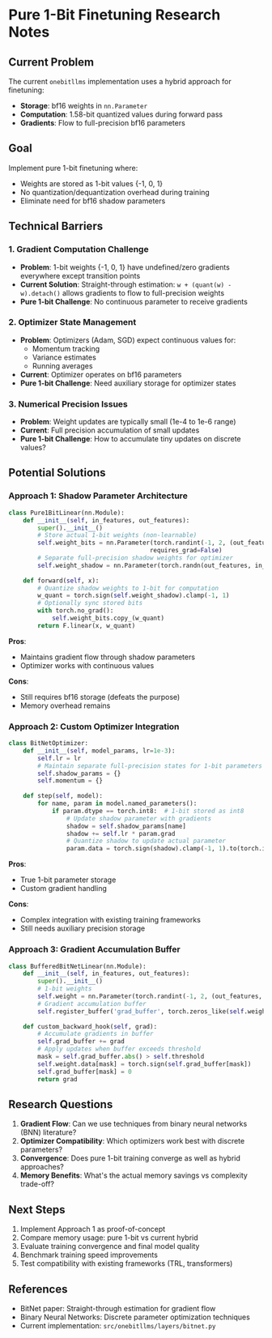 # Pure 1-Bit Finetuning Research Notes

## Current Problem
The current `onebitllms` implementation uses a hybrid approach for finetuning:
- **Storage**: bf16 weights in `nn.Parameter`
- **Computation**: 1.58-bit quantized values during forward pass
- **Gradients**: Flow to full-precision bf16 parameters

## Goal
Implement pure 1-bit finetuning where:
- Weights are stored as 1-bit values {-1, 0, 1}
- No quantization/dequantization overhead during training
- Eliminate need for bf16 shadow parameters

## Technical Barriers

### 1. Gradient Computation Challenge
- **Problem**: 1-bit weights {-1, 0, 1} have undefined/zero gradients everywhere except transition points
- **Current Solution**: Straight-through estimation: `w + (quant(w) - w).detach()` allows gradients to flow to full-precision weights
- **Pure 1-bit Challenge**: No continuous parameter to receive gradients

### 2. Optimizer State Management  
- **Problem**: Optimizers (Adam, SGD) expect continuous values for:
  - Momentum tracking
  - Variance estimates  
  - Running averages
- **Current**: Optimizer operates on bf16 parameters
- **Pure 1-bit Challenge**: Need auxiliary storage for optimizer states

### 3. Numerical Precision Issues
- **Problem**: Weight updates are typically small (1e-4 to 1e-6 range)
- **Current**: Full precision accumulation of small updates
- **Pure 1-bit Challenge**: How to accumulate tiny updates on discrete values?

## Potential Solutions

### Approach 1: Shadow Parameter Architecture
```python
class Pure1BitLinear(nn.Module):
    def __init__(self, in_features, out_features):
        super().__init__()
        # Store actual 1-bit weights (non-learnable)
        self.weight_bits = nn.Parameter(torch.randint(-1, 2, (out_features, in_features)), 
                                       requires_grad=False)
        # Separate full-precision shadow weights for optimizer
        self.weight_shadow = nn.Parameter(torch.randn(out_features, in_features))
        
    def forward(self, x):
        # Quantize shadow weights to 1-bit for computation
        w_quant = torch.sign(self.weight_shadow).clamp(-1, 1)
        # Optionally sync stored bits
        with torch.no_grad():
            self.weight_bits.copy_(w_quant)
        return F.linear(x, w_quant)
```

**Pros**: 
- Maintains gradient flow through shadow parameters
- Optimizer works with continuous values

**Cons**: 
- Still requires bf16 storage (defeats the purpose)
- Memory overhead remains

### Approach 2: Custom Optimizer Integration
```python
class BitNetOptimizer:
    def __init__(self, model_params, lr=1e-3):
        self.lr = lr
        # Maintain separate full-precision states for 1-bit parameters
        self.shadow_params = {}
        self.momentum = {}
        
    def step(self, model):
        for name, param in model.named_parameters():
            if param.dtype == torch.int8:  # 1-bit stored as int8
                # Update shadow parameter with gradients
                shadow = self.shadow_params[name]
                shadow += self.lr * param.grad
                # Quantize shadow to update actual parameter
                param.data = torch.sign(shadow).clamp(-1, 1).to(torch.int8)
```

**Pros**:
- True 1-bit parameter storage
- Custom gradient handling

**Cons**:
- Complex integration with existing training frameworks
- Still needs auxiliary precision storage

### Approach 3: Gradient Accumulation Buffer
```python
class BufferedBitNetLinear(nn.Module):
    def __init__(self, in_features, out_features):
        super().__init__()
        # 1-bit weights
        self.weight = nn.Parameter(torch.randint(-1, 2, (out_features, in_features)).float())
        # Gradient accumulation buffer
        self.register_buffer('grad_buffer', torch.zeros_like(self.weight))
        
    def custom_backward_hook(self, grad):
        # Accumulate gradients in buffer
        self.grad_buffer += grad
        # Apply updates when buffer exceeds threshold
        mask = self.grad_buffer.abs() > self.threshold
        self.weight.data[mask] = torch.sign(self.grad_buffer[mask])
        self.grad_buffer[mask] = 0
        return grad
```

## Research Questions

1. **Gradient Flow**: Can we use techniques from binary neural networks (BNN) literature?
2. **Optimizer Compatibility**: Which optimizers work best with discrete parameters?
3. **Convergence**: Does pure 1-bit training converge as well as hybrid approaches?
4. **Memory Benefits**: What's the actual memory savings vs complexity trade-off?

## Next Steps

1. Implement Approach 1 as proof-of-concept
2. Compare memory usage: pure 1-bit vs current hybrid
3. Evaluate training convergence and final model quality
4. Benchmark training speed improvements
5. Test compatibility with existing frameworks (TRL, transformers)

## References
- BitNet paper: Straight-through estimation for gradient flow
- Binary Neural Networks: Discrete parameter optimization techniques
- Current implementation: `src/onebitllms/layers/bitnet.py`
